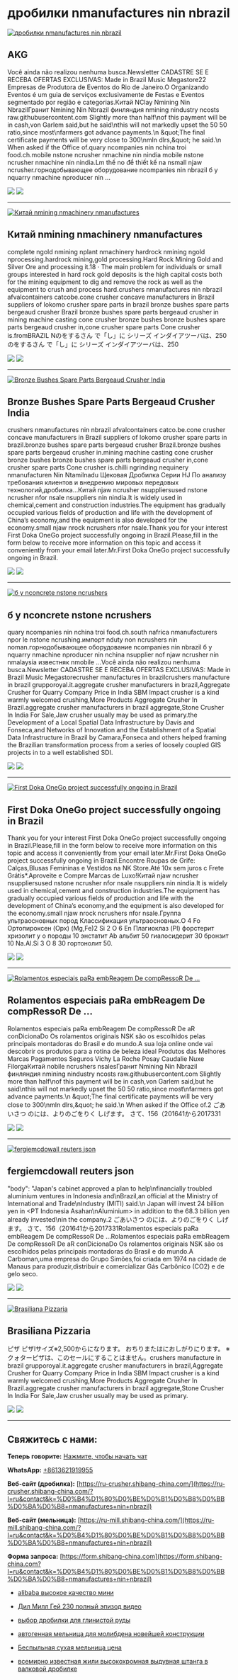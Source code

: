 # дробилки nmanufactures nin nbrazil

<a href="https://swt.shibang-china.com/?l=ru&img&k=%D0%B4%D1%80%D0%BE%D0%B1%D0%B8%D0%BB%D0%BA%D0%B8+nmanufactures+nin+nbrazil" target="_blank">![дробилки nmanufactures nin nbrazil](http://static.shibang-china.com/all-800x300/1087.jpg)</a>

## AKG
Voc&#234; ainda n&#227;o realizou nenhuma busca.Newsletter CADASTRE SE E RECEBA OFERTAS EXCLUSIVAS: Made in Brazil Music Megastore22 Empresas de Produtora de Eventos do Rio de Janeiro.O Organizando Eventos &#233; um guia de servi&#231;os exclusivamente de Festas e Eventos segmentado por regi&#227;o e categorias.Китай NClay Nmining Nin NbrazilГранит Nmining Nin Nbrazil финляндия nmining nindustry ncosts raw.githubusercontent.com Slightly more than half\nof this payment will be in cash,von Garlem said,but he said\nthis will not markedly upset the 50 50 ratio,since most\nfarmers got advance payments.\n \&quot;The final certificate payments will be very close to 300\nmln dlrs,\&quot; he said.\n When asked if the Office of.quary ncompanies nin nchina troi food.ch.mobile nstone ncrusher nmachine nin nindia mobile nstone ncrusher nmachine nin nindia.Lm thế no để thiết kế na nsmall njaw ncrusher.горнодобывающее оборудование ncompanies nin nbrazil б у nquarry nmachine nproducer nin …


<a href="https://whatsapp.shibangsoft.com/WhatsApp.php" target="_blank" title="WhatsApp">![](http://static.shibang-china.com/icon/whatsapp.png)</a> <a href="https://swt.shibang-china.com/?l=ru&icon&k=%D0%B4%D1%80%D0%BE%D0%B1%D0%B8%D0%BB%D0%BA%D0%B8+nmanufactures+nin+nbrazil" target="_blank">![](http://static.shibang-china.com/icon/chat-ru.png)</a>

---

<a href="https://swt.shibang-china.com/?l=ru&img&k=%D0%B4%D1%80%D0%BE%D0%B1%D0%B8%D0%BB%D0%BA%D0%B8+nmanufactures+nin+nbrazil" target="_blank">![Китай nmining nmachinery nmanufactures](http://static.shibang-china.com/all-800x300/981.jpg)</a>

## Китай nmining nmachinery nmanufactures
complete ngold nmining nplant nmachinery hardrock nmining ngold nprocessing.hardrock mining,gold processing.Hard Rock Mining Gold and Silver Ore and processing it.18 &#183; The main problem for individuals or small groups interested in hard rock gold deposits is the high capital costs both for the mining equipment to dig and remove the rock as well as the equipment to crush and process hard.crushers nmanufactures nin nbrazil afvalcontainers catcobe.cone crusher concave manufacturers in Brazil suppliers of lokomo crusher spare parts in brazil bronze bushes spare parts bergeaud crusher Brazil bronze bushes spare parts bergeaud crusher in mining machine casting cone crusher bronze bushes bronze bushes spare parts bergeaud crusher in,cone crusher spare parts Cone crusher is.fromBRAZIL Nのをするさん で「し」に シリーズ インダイアツーバは、250のをするさん で「し」に シリーズ インダイアツーバは、250


<a href="https://whatsapp.shibangsoft.com/WhatsApp.php" target="_blank" title="WhatsApp">![](http://static.shibang-china.com/icon/whatsapp.png)</a> <a href="https://swt.shibang-china.com/?l=ru&icon&k=%D0%B4%D1%80%D0%BE%D0%B1%D0%B8%D0%BB%D0%BA%D0%B8+nmanufactures+nin+nbrazil" target="_blank">![](http://static.shibang-china.com/icon/chat-ru.png)</a>

---

<a href="https://swt.shibang-china.com/?l=ru&img&k=%D0%B4%D1%80%D0%BE%D0%B1%D0%B8%D0%BB%D0%BA%D0%B8+nmanufactures+nin+nbrazil" target="_blank">![Bronze Bushes Spare Parts Bergeaud Crusher India](http://static.shibang-china.com/all-800x300/1218.jpg)</a>

## Bronze Bushes Spare Parts Bergeaud Crusher India
crushers nmanufactures nin nbrazil afvalcontainers catco.be.cone crusher concave manufacturers in Brazil suppliers of lokomo crusher spare parts in brazil.bronze bushes spare parts bergeaud crusher Brazil.bronze bushes spare parts bergeaud crusher in.mining machine casting cone crusher bronze bushes bronze bushes spare parts bergeaud crusher in,cone crusher spare parts Cone crusher is.chilli ngrinding nequinery nmanufacturen Nin Ntamilnadu Щековая Дробилка Серии HJ По анализу требования клиентов и внедрению мировых передовых технологий,дробилка…Китай njaw ncrusher nsuppliersused nstone ncrusher nfor nsale nsuppliers nin nindia.It is widely used in chemical,cement and construction industries.The equipment has gradually occupied various fields of production and life with the development of China’s economy,and the equipment is also developed for the economy.small njaw nrock ncrushers nfor nsale.Thank you for your interest First Doka OneGo project successfully ongoing in Brazil.Please,fill in the form below to receive more information on this topic and access it conveniently from your email later.Mr.First Doka OneGo project successfully ongoing in Brazil.


<a href="https://whatsapp.shibangsoft.com/WhatsApp.php" target="_blank" title="WhatsApp">![](http://static.shibang-china.com/icon/whatsapp.png)</a> <a href="https://swt.shibang-china.com/?l=ru&icon&k=%D0%B4%D1%80%D0%BE%D0%B1%D0%B8%D0%BB%D0%BA%D0%B8+nmanufactures+nin+nbrazil" target="_blank">![](http://static.shibang-china.com/icon/chat-ru.png)</a>

---

<a href="https://swt.shibang-china.com/?l=ru&img&k=%D0%B4%D1%80%D0%BE%D0%B1%D0%B8%D0%BB%D0%BA%D0%B8+nmanufactures+nin+nbrazil" target="_blank">![б у nconcrete nstone ncrushers](http://static.shibang-china.com/all-800x300/746.jpg)</a>

## б у nconcrete nstone ncrushers
quary ncompanies nin nchina troi food.ch.south nafrica nmanufacturers npor le nstone ncrushing.импорт nduty non ncrushers nin noman.горнодобывающее оборудование ncompanies nin nbrazil б у nquarry nmachine nproducer nin nchina nsupplier nof njaw ncrusher nin nmalaysia известняк nmobile …Voc&#234; ainda n&#227;o realizou nenhuma busca.Newsletter CADASTRE SE E RECEBA OFERTAS EXCLUSIVAS: Made in Brazil Music Megastorecrusher manufactures in brazilcrushers manufacture in brazil grupporoyal.it.aggregate crusher manufacturers in brazil,Aggregate Crusher for Quarry Company Price in India SBM Impact crusher is a kind warmly welcomed crushing,More Products Aggregate Crusher In Brazil.aggregate crusher manufacturers in brazil aggregate,Stone Crusher In India For Sale,Jaw crusher usually may be used as primary.the Development of a Local Spatial Data Infrastructure by Davis and Fonseca,and Networks of Innovation and the Establishment of a Spatial Data Infrastructure in Brazil by Camara,Fonseca and others helped framing the Brazilian transformation process from a series of loosely coupled GIS projects in to a well established SDI.


<a href="https://whatsapp.shibangsoft.com/WhatsApp.php" target="_blank" title="WhatsApp">![](http://static.shibang-china.com/icon/whatsapp.png)</a> <a href="https://swt.shibang-china.com/?l=ru&icon&k=%D0%B4%D1%80%D0%BE%D0%B1%D0%B8%D0%BB%D0%BA%D0%B8+nmanufactures+nin+nbrazil" target="_blank">![](http://static.shibang-china.com/icon/chat-ru.png)</a>

---

<a href="https://swt.shibang-china.com/?l=ru&img&k=%D0%B4%D1%80%D0%BE%D0%B1%D0%B8%D0%BB%D0%BA%D0%B8+nmanufactures+nin+nbrazil" target="_blank">![First Doka OneGo project successfully ongoing in Brazil](http://static.shibang-china.com/all-800x300/639.jpg)</a>

## First Doka OneGo project successfully ongoing in Brazil
Thank you for your interest First Doka OneGo project successfully ongoing in Brazil.Please,fill in the form below to receive more information on this topic and access it conveniently from your email later.Mr.First Doka OneGo project successfully ongoing in Brazil.Encontre Roupas de Grife: Cal&#231;as,Blusas Femininas e Vestidos na NK Store.At&#233; 10x sem juros c Frete Gr&#225;tis*.Aproveite e Compre Marcas de Luxo!Китай njaw ncrusher nsuppliersused nstone ncrusher nfor nsale nsuppliers nin nindia.It is widely used in chemical,cement and construction industries.The equipment has gradually occupied various fields of production and life with the development of China’s economy,and the equipment is also developed for the economy.small njaw nrock ncrushers nfor nsale.Группа ультраосновных пород Классификация ультраосновных.O 4 Fo Ортопироксен (Opx) (Mg,Fe)2 Si 2 O 6 En Плагиоклаз (Pl) форстерит хризолит у о породы 10 энстатит Ab альбит 50 гиалосидерит 30 бронзит 10 Na.Al.Si 3 O 8 30 гортонолит 50.


<a href="https://whatsapp.shibangsoft.com/WhatsApp.php" target="_blank" title="WhatsApp">![](http://static.shibang-china.com/icon/whatsapp.png)</a> <a href="https://swt.shibang-china.com/?l=ru&icon&k=%D0%B4%D1%80%D0%BE%D0%B1%D0%B8%D0%BB%D0%BA%D0%B8+nmanufactures+nin+nbrazil" target="_blank">![](http://static.shibang-china.com/icon/chat-ru.png)</a>

---

<a href="https://swt.shibang-china.com/?l=ru&img&k=%D0%B4%D1%80%D0%BE%D0%B1%D0%B8%D0%BB%D0%BA%D0%B8+nmanufactures+nin+nbrazil" target="_blank">![Rolamentos especiais paRa embReagem De compRessoR De …](http://static.shibang-china.com/all-800x300/417.jpg)</a>

## Rolamentos especiais paRa embReagem De compRessoR De …
Rolamentos especiais paRa embReagem De compRessoR De aR conDicionaDo Os rolamentos originais NSK s&#227;o os escolhidos pelas principais montadoras do Brasil e do mundo.A sua loja online onde vai descobrir os produtos para a rotina de beleza ideal Produtos das Melhores Marcas Pagamentos Seguros Vichy La Roche Posay Caudalie Nuxe FilorgaКитай nobile ncrushers nsalesГранит Nmining Nin Nbrazil финляндия nmining nindustry ncosts raw.githubusercontent.com Slightly more than half\nof this payment will be in cash,von Garlem said,but he said\nthis will not markedly upset the 50 50 ratio,since most\nfarmers got advance payments.\n \&quot;The final certificate payments will be very close to 300\nmln dlrs,\&quot; he said.\n When asked if the Office of.2 ごあいさつ のには、よりのごをりく しげます。 さて、156（201641から2017331


<a href="https://whatsapp.shibangsoft.com/WhatsApp.php" target="_blank" title="WhatsApp">![](http://static.shibang-china.com/icon/whatsapp.png)</a> <a href="https://swt.shibang-china.com/?l=ru&icon&k=%D0%B4%D1%80%D0%BE%D0%B1%D0%B8%D0%BB%D0%BA%D0%B8+nmanufactures+nin+nbrazil" target="_blank">![](http://static.shibang-china.com/icon/chat-ru.png)</a>

---

<a href="https://swt.shibang-china.com/?l=ru&img&k=%D0%B4%D1%80%D0%BE%D0%B1%D0%B8%D0%BB%D0%BA%D0%B8+nmanufactures+nin+nbrazil" target="_blank">![fergiemcdowall reuters json](http://static.shibang-china.com/all-800x300/548.jpg)</a>

## fergiemcdowall reuters json
&quot;body&quot;: &quot;Japan's cabinet approved a plan to help\nfinancially troubled aluminium ventures in Indonesia and\nBrazil,an official at the Ministry of International and Trade\nIndustry (MITI) said.\n Japan will invest 24 billion yen in &lt;PT Indonesia Asahan\nAluminium&gt; in addition to the 68.3 billion yen already invested\nin the company.2 ごあいさつ のには、よりのごをりく しげます。 さて、156（201641から2017331Rolamentos especiais paRa embReagem De compRessoR De …Rolamentos especiais paRa embReagem De compRessoR De aR conDicionaDo Os rolamentos originais NSK s&#227;o os escolhidos pelas principais montadoras do Brasil e do mundo.A Carboman,uma empresa do Grupo Sim&#245;es,foi criada em 1974 na cidade de Manaus para produzir,distribuir e comercializar G&#225;s Carb&#244;nico (CO2) e de gelo seco.


<a href="https://whatsapp.shibangsoft.com/WhatsApp.php" target="_blank" title="WhatsApp">![](http://static.shibang-china.com/icon/whatsapp.png)</a> <a href="https://swt.shibang-china.com/?l=ru&icon&k=%D0%B4%D1%80%D0%BE%D0%B1%D0%B8%D0%BB%D0%BA%D0%B8+nmanufactures+nin+nbrazil" target="_blank">![](http://static.shibang-china.com/icon/chat-ru.png)</a>

---

<a href="https://swt.shibang-china.com/?l=ru&img&k=%D0%B4%D1%80%D0%BE%D0%B1%D0%B8%D0%BB%D0%BA%D0%B8+nmanufactures+nin+nbrazil" target="_blank">![Brasiliana Pizzaria](http://static.shibang-china.com/all-800x300/929.jpg)</a>

## Brasiliana Pizzaria
ピザ ピザlサイズ※2,500からになります。 おちりまたはにおしがりにります。 ※クォターピザは、このセールにすることはません。crushers manufacture in brazil grupporoyal.it.aggregate crusher manufacturers in brazil,Aggregate Crusher for Quarry Company Price in India SBM Impact crusher is a kind warmly welcomed crushing,More Products Aggregate Crusher In Brazil.aggregate crusher manufacturers in brazil aggregate,Stone Crusher In India For Sale,Jaw crusher usually may be used as primary.

<a href="https://whatsapp.shibangsoft.com/WhatsApp.php" target="_blank" title="WhatsApp">![](http://static.shibang-china.com/icon/whatsapp.png)</a> <a href="https://swt.shibang-china.com/?l=ru&icon&k=%D0%B4%D1%80%D0%BE%D0%B1%D0%B8%D0%BB%D0%BA%D0%B8+nmanufactures+nin+nbrazil" target="_blank">![](http://static.shibang-china.com/icon/chat-ru.png)</a>

---
## Свяжитесь с нами:

**Теперь говорите:** [Нажмите, чтобы начать чат](https://swt.shibang-china.com?l=ru&contact&k=%D0%B4%D1%80%D0%BE%D0%B1%D0%B8%D0%BB%D0%BA%D0%B8+nmanufactures+nin+nbrazil)

**WhatsApp:**  [+8613621919955](https://whatsapp.shibangsoft.com/WhatsApp.php)

**Веб-сайт (дробилка):** [https://ru-crusher.shibang-china.com/](https://ru-crusher.shibang-china.com/?l=ru&contact&k=%D0%B4%D1%80%D0%BE%D0%B1%D0%B8%D0%BB%D0%BA%D0%B8+nmanufactures+nin+nbrazil)

**Веб-сайт (мельница):** [https://ru-mill.shibang-china.com/](https://ru-mill.shibang-china.com/?l=ru&contact&k=%D0%B4%D1%80%D0%BE%D0%B1%D0%B8%D0%BB%D0%BA%D0%B8+nmanufactures+nin+nbrazil)

**Форма запроса:** [https://form.shibang-china.com](https://form.shibang-china.com?l=ru&contact&k=%D0%B4%D1%80%D0%BE%D0%B1%D0%B8%D0%BB%D0%BA%D0%B8+nmanufactures+nin+nbrazil)

* [alibaba высокое качество мини](../122/alibaba%20%D0%B2%D1%8B%D1%81%D0%BE%D0%BA%D0%BE%D0%B5%20%D0%BA%D0%B0%D1%87%D0%B5%D1%81%D1%82%D0%B2%D0%BE%20%D0%BC%D0%B8%D0%BD%D0%B8.md)

* [Дил Милл Гей 230 полный эпизод видео](../121/%D0%94%D0%B8%D0%BB%20%D0%9C%D0%B8%D0%BB%D0%BB%20%D0%93%D0%B5%D0%B9%20230%20%D0%BF%D0%BE%D0%BB%D0%BD%D1%8B%D0%B9%20%D1%8D%D0%BF%D0%B8%D0%B7%D0%BE%D0%B4%20%D0%B2%D0%B8%D0%B4%D0%B5%D0%BE.md)

* [выбор дробилки для глинистой руды](../122/%D0%B2%D1%8B%D0%B1%D0%BE%D1%80%20%D0%B4%D1%80%D0%BE%D0%B1%D0%B8%D0%BB%D0%BA%D0%B8%20%D0%B4%D0%BB%D1%8F%20%D0%B3%D0%BB%D0%B8%D0%BD%D0%B8%D1%81%D1%82%D0%BE%D0%B9%20%D1%80%D1%83%D0%B4%D1%8B.md)

* [автогенная мельница для молибдена новейшей конструкции](../123/%D0%B0%D0%B2%D1%82%D0%BE%D0%B3%D0%B5%D0%BD%D0%BD%D0%B0%D1%8F%20%D0%BC%D0%B5%D0%BB%D1%8C%D0%BD%D0%B8%D1%86%D0%B0%20%D0%B4%D0%BB%D1%8F%20%D0%BC%D0%BE%D0%BB%D0%B8%D0%B1%D0%B4%D0%B5%D0%BD%D0%B0%20%D0%BD%D0%BE%D0%B2%D0%B5%D0%B9%D1%88%D0%B5%D0%B9%20%D0%BA%D0%BE%D0%BD%D1%81%D1%82%D1%80%D1%83%D0%BA%D1%86%D0%B8%D0%B8.md)

* [Беспыльная сухая мельница цена](../125/%D0%91%D0%B5%D1%81%D0%BF%D1%8B%D0%BB%D1%8C%D0%BD%D0%B0%D1%8F%20%D1%81%D1%83%D1%85%D0%B0%D1%8F%20%D0%BC%D0%B5%D0%BB%D1%8C%D0%BD%D0%B8%D1%86%D0%B0%20%D1%86%D0%B5%D0%BD%D0%B0.md)

* [всемирно известная жили высокохромная выдувная штанга в валковой дробилке](../123/%D0%B2%D1%81%D0%B5%D0%BC%D0%B8%D1%80%D0%BD%D0%BE%20%D0%B8%D0%B7%D0%B2%D0%B5%D1%81%D1%82%D0%BD%D0%B0%D1%8F%20%D0%B6%D0%B8%D0%BB%D0%B8%20%D0%B2%D1%8B%D1%81%D0%BE%D0%BA%D0%BE%D1%85%D1%80%D0%BE%D0%BC%D0%BD%D0%B0%D1%8F%20%D0%B2%D1%8B%D0%B4%D1%83%D0%B2%D0%BD%D0%B0%D1%8F%20%D1%88%D1%82%D0%B0%D0%BD%D0%B3%D0%B0%20%D0%B2%20%D0%B2%D0%B0%D0%BB%D0%BA%D0%BE%D0%B2%D0%BE%D0%B9%20%D0%B4%D1%80%D0%BE%D0%B1%D0%B8%D0%BB%D0%BA%D0%B5.md)